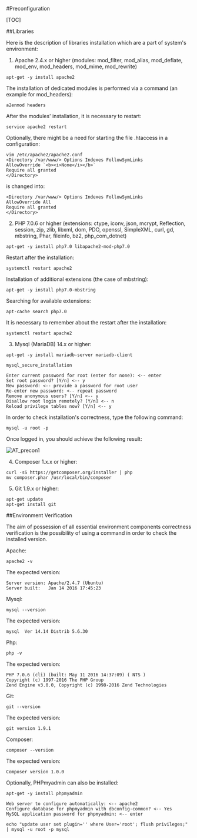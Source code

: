 #Preconfiguration  

[TOC]


##Libraries  

Here is the description of libraries installation which are a part of system's environment:
  
1. Apache 2.4.x or higher (modules: mod_filter, mod_alias, mod_deflate, mod_env, mod_headers, mod_mime, mod_rewrite)  
```console
apt-get -y install apache2
```
The installation of dedicated modules is performed via a command (an example for mod_headers):
```console
a2enmod headers
```
After the modules' installation, it is necessary to restart:
```console
service apache2 restart
```
Optionally, there might be a need for starting the file .htaccess in a configuration:
```console
vim /etc/apache2/apache2.conf
<Directory /var/www/> Options Indexes FollowSymLinks  
AllowOverride `<b><i>None</i></b>`
Require all granted
</Directory>
```
is changed into:
```console
<Directory /var/www/> Options Indexes FollowSymLinks
AllowOverride All
Require all granted
</Directory>
```
2. PHP 7.0.6 or higher (extensions: ctype, iconv, json, mcrypt, Reflection, session, zip, zlib, libxml, dom, PDO, openssl, SimpleXML, curl, gd, mbstring, Phar, fileinfo, bz2, php_com_dotnet)  
```console
apt-get -y install php7.0 libapache2-mod-php7.0
```
Restart after the installation:
```console
systemctl restart apache2
```
Installation of additional extensions (the case of mbstring):
```console
apt-get -y install php7.0-mbstring
```
Searching for available extensions:
```console
apt-cache search php7.0
```
It is necessary to remember about the restart after the installation:
```console
systemctl restart apache2
```
3. Mysql (MariaDB) 14.x or higher:
```console
apt-get -y install mariadb-server mariadb-client
```

```console
mysql_secure_installation
```

```console
Enter current password for root (enter for none): <-- enter
Set root password? [Y/n] <-- y
New password: <-- provide a password for root user
Re-enter new password: <-- repeat password
Remove anonymous users? [Y/n] <-- y
Disallow root login remotely? [Y/n] <-- n
Reload privilege tables now? [Y/n] <-- y
```
In order to check installation's correctness, type the following command:
```console
mysql -u root -p
```
Once logged in, you should achieve the following result:
 
  ![AT_precon1](https://raw.githubusercontent.com/antaresproject/docs/master/docs/img/docs/installation/preconfiguration/AT_precon1.PNG)
  
4. Composer 1.x.x or higher:
```console
curl -sS https://getcomposer.org/installer | php
mv composer.phar /usr/local/bin/composer
```
5. Git 1.9.x or higher:
```console
apt-get update
apt-get install git
```
  
##Environment Verification  
  
The aim of possession of all essential environment components correctness verification is the possibility of using a command in order to check the installed version.
  
Apache:
```console  
apache2 -v
```
  
The expected version:
  
```console
Server version: Apache/2.4.7 (Ubuntu)
Server built:   Jan 14 2016 17:45:23
```
  
Mysql:
  
```console
mysql --version
```
  
The expected version:
  
```console
mysql  Ver 14.14 Distrib 5.6.30
```
  
Php:
  
```console
php -v
```
  
The expected version:
  
```console
PHP 7.0.6 (cli) (built: May 11 2016 14:37:09) ( NTS )
Copyright (c) 1997-2016 The PHP Group
Zend Engine v3.0.0, Copyright (c) 1998-2016 Zend Technologies
```
  
Git:
```console  
git --version
```
  
The expected version:
  
```console
git version 1.9.1
```
  
Composer:
  
```console
composer --version
```
  
The expected version:
  
```console
Composer version 1.0.0
```
  
Optionally, PHPmyadmin can also be installed:
  
```console
apt-get -y install phpmyadmin
```
  
```console
Web server to configure automatically: <-- apache2
Configure database for phpmyadmin with dbconfig-common? <-- Yes
MySQL application password for phpmyadmin: <-- enter
```
  
```console
echo "update user set plugin='' where User='root'; flush privileges;" | mysql -u root -p mysql
```
  
